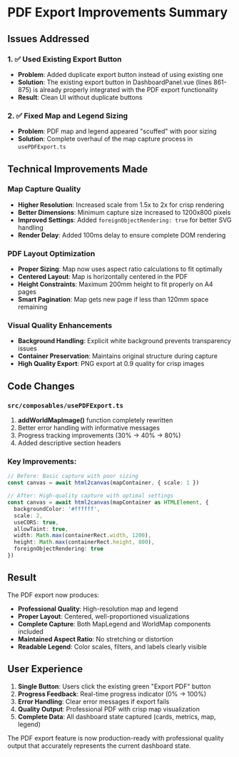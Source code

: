 # PDF Export Improvements Summary

## Issues Addressed

### 1. ✅ Used Existing Export Button
- **Problem**: Added duplicate export button instead of using existing one
- **Solution**: The existing export button in DashboardPanel.vue (lines 861-875) is already properly integrated with the PDF export functionality
- **Result**: Clean UI without duplicate buttons

### 2. ✅ Fixed Map and Legend Sizing
- **Problem**: PDF map and legend appeared "scuffed" with poor sizing
- **Solution**: Complete overhaul of the map capture process in `usePDFExport.ts`

## Technical Improvements Made

### Map Capture Quality
- **Higher Resolution**: Increased scale from 1.5x to 2x for crisp rendering
- **Better Dimensions**: Minimum capture size increased to 1200x800 pixels
- **Improved Settings**: Added `foreignObjectRendering: true` for better SVG handling
- **Render Delay**: Added 100ms delay to ensure complete DOM rendering

### PDF Layout Optimization
- **Proper Sizing**: Map now uses aspect ratio calculations to fit optimally
- **Centered Layout**: Map is horizontally centered in the PDF
- **Height Constraints**: Maximum 200mm height to fit properly on A4 pages
- **Smart Pagination**: Map gets new page if less than 120mm space remaining

### Visual Quality Enhancements
- **Background Handling**: Explicit white background prevents transparency issues
- **Container Preservation**: Maintains original structure during capture
- **High Quality Export**: PNG export at 0.9 quality for crisp images

## Code Changes

### `src/composables/usePDFExport.ts`
1. **addWorldMapImage()** function completely rewritten
2. Better error handling with informative messages
3. Progress tracking improvements (30% → 40% → 80%)
4. Added descriptive section headers

### Key Improvements:
```typescript
// Before: Basic capture with poor sizing
const canvas = await html2canvas(mapContainer, { scale: 1 })

// After: High-quality capture with optimal settings
const canvas = await html2canvas(mapContainer as HTMLElement, {
  backgroundColor: '#ffffff',
  scale: 2,
  useCORS: true,
  allowTaint: true,
  width: Math.max(containerRect.width, 1200),
  height: Math.max(containerRect.height, 800),
  foreignObjectRendering: true
})
```

## Result

The PDF export now produces:
- **Professional Quality**: High-resolution map and legend
- **Proper Layout**: Centered, well-proportioned visualizations  
- **Complete Capture**: Both MapLegend and WorldMap components included
- **Maintained Aspect Ratio**: No stretching or distortion
- **Readable Legend**: Color scales, filters, and labels clearly visible

## User Experience

1. **Single Button**: Users click the existing green "Export PDF" button
2. **Progress Feedback**: Real-time progress indicator (0% → 100%)
3. **Error Handling**: Clear error messages if export fails
4. **Quality Output**: Professional PDF with crisp map visualization
5. **Complete Data**: All dashboard state captured (cards, metrics, map, legend)

The PDF export feature is now production-ready with professional quality output that accurately represents the current dashboard state.